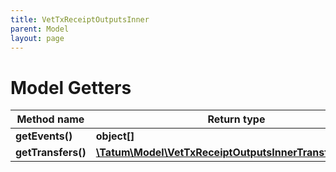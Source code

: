 ```yaml
---
title: VetTxReceiptOutputsInner
parent: Model
layout: page
---
```


# Model Getters

Method name | Return type | Description | Notes
------------ | ------------- | ------------- | -------------
**getEvents()** | **object[]** |  | [optional]
**getTransfers()** | [**\Tatum\Model\VetTxReceiptOutputsInnerTransfersInner[]**](../VetTxReceiptOutputsInnerTransfersInner) |  | [optional]

